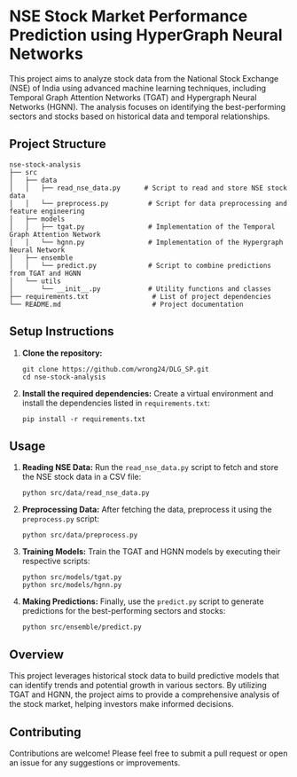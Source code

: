 # NSE Stock Market Performance Prediction using HyperGraph Neural Networks
This project aims to analyze stock data from the National Stock Exchange (NSE) of India using advanced machine learning techniques, including Temporal Graph Attention Networks (TGAT) and Hypergraph Neural Networks (HGNN). The analysis focuses on identifying the best-performing sectors and stocks based on historical data and temporal relationships.

## Project Structure

```
nse-stock-analysis
├── src
│   ├── data
│   │   ├── read_nse_data.py      # Script to read and store NSE stock data
│   │   └── preprocess.py          # Script for data preprocessing and feature engineering
│   ├── models
│   │   ├── tgat.py                # Implementation of the Temporal Graph Attention Network
│   │   └── hgnn.py                # Implementation of the Hypergraph Neural Network
│   ├── ensemble
│   │   └── predict.py             # Script to combine predictions from TGAT and HGNN
│   └── utils
│       └── __init__.py            # Utility functions and classes
├── requirements.txt                # List of project dependencies
└── README.md                       # Project documentation
```

## Setup Instructions

1. **Clone the repository:**
   ```
   git clone https://github.com/wrong24/DLG_SP.git
   cd nse-stock-analysis
   ```

2. **Install the required dependencies:**
   Create a virtual environment and install the dependencies listed in `requirements.txt`:
   ```
   pip install -r requirements.txt
   ```

## Usage

1. **Reading NSE Data:**
   Run the `read_nse_data.py` script to fetch and store the NSE stock data in a CSV file:
   ```
   python src/data/read_nse_data.py
   ```

2. **Preprocessing Data:**
   After fetching the data, preprocess it using the `preprocess.py` script:
   ```
   python src/data/preprocess.py
   ```

3. **Training Models:**
   Train the TGAT and HGNN models by executing their respective scripts:
   ```
   python src/models/tgat.py
   python src/models/hgnn.py
   ```

4. **Making Predictions:**
   Finally, use the `predict.py` script to generate predictions for the best-performing sectors and stocks:
   ```
   python src/ensemble/predict.py
   ```

## Overview

This project leverages historical stock data to build predictive models that can identify trends and potential growth in various sectors. By utilizing TGAT and HGNN, the project aims to provide a comprehensive analysis of the stock market, helping investors make informed decisions.

## Contributing

Contributions are welcome! Please feel free to submit a pull request or open an issue for any suggestions or improvements.
